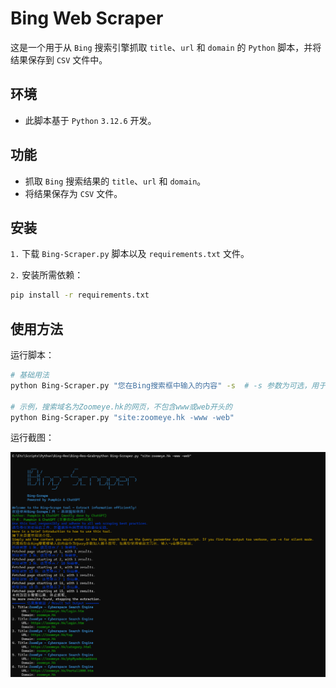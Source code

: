 # Bing Web Scraper

这是一个用于从 `Bing` 搜索引擎抓取 `title`、`url` 和 `domain` 的 `Python` 脚本，并将结果保存到 `CSV` 文件中。

## 环境
-  此脚本基于 `Python` `3.12.6` 开发。

## 功能
-  抓取 `Bing` 搜索结果的 `title`、`url` 和 `domain`。
-  将结果保存为 `CSV` 文件。

## 安装
`1.` 下载 `Bing-Scraper.py` 脚本以及 `requirements.txt` 文件。

`2.` 安装所需依赖：
```bash
pip install -r requirements.txt
```

## 使用方法
运行脚本：
```bash
# 基础用法
python Bing-Scraper.py "您在Bing搜索框中输入的内容" -s  # -s 参数为可选，用于静默输出

# 示例，搜索域名为Zoomeye.hk的网页，不包含www或web开头的
python Bing-Scraper.py "site:zoomeye.hk -www -web"
```

运行截图：

![img/运行截图.png](https://github.com/Pumpkin-ito/Scripts/blob/main/Information-Collection/Bing-Scraper/img/%E8%BF%90%E8%A1%8C%E6%88%AA%E5%9B%BE.png)
